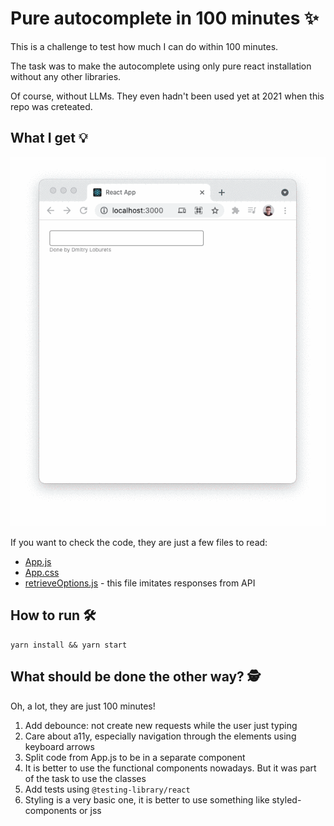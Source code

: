 # Pure autocomplete in 100 minutes ✨

This is a challenge to test how much I can do within 100 minutes.

The task was to make the autocomplete using only pure react installation without any other libraries.

Of course, without LLMs. They even hadn't been used yet at 2021 when this repo was creteated.

## What I get 💡

![demo](./docs/demo.gif)

If you want to check the code, they are just a few files to read:

- [App.js](./src/App.js)
- [App.css](./src/App.css)
- [retrieveOptions.js](./src/data/retrieveOptions.js) - this file imitates responses from API

## How to run 🛠️

```shell
yarn install && yarn start
```

## What should be done the other way? 🕵️

Oh, a lot, they are just 100 minutes!

1. Add debounce: not create new requests while the user just typing
2. Care about a11y, especially navigation through the elements using keyboard arrows
3. Split code from App.js to be in a separate component
4. It is better to use the functional components nowadays. But it was part of the task to use the classes
5. Add tests using `@testing-library/react`
6. Styling is a very basic one, it is better to use something like styled-components or jss
